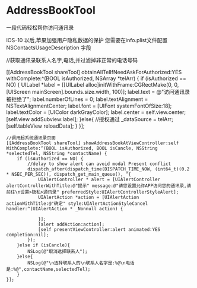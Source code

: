 # AddressBookTool

一段代码轻松帮你访问通讯录

IOS-10 以后,苹果加强用户隐私数据的保护
您需要在info.plist文件配置 NSContactsUsageDescription 字段

//获取通讯录联系人名字,电话,并过滤掉非正常的电话号码

[[AddressBookTool shareTool] obtainAllTelIfNeedAskForAuthorized:YES withComplete:^(BOOL isAuthorized, NSArray *telArr) {
        if (isAuthorized == NO) {
            UILabel *label = [[UILabel alloc]initWithFrame:CGRectMake(0, 0, [UIScreen mainScreen].bounds.size.width, 100)];
            label.text = @"访问通讯录被拒绝了";
            label.numberOfLines = 0;
            label.textAlignment = NSTextAlignmentCenter;
            label.font = [UIFont systemFontOfSize:18];
            label.textColor = [UIColor darkGrayColor];
            label.center = self.view.center;
            [self.view addSubview:label];
        }else{
            //授权通过
            _dataSource = telArr;
            [self.tableView reloadData];
        }
    }];
    
    
    //调用起系统通讯录页面   
    [[AddressBookTool shareTool] showAddressBookAtViewController:self WithComplete:^(BOOL isAuthorized, BOOL isCancle, NSString *selectedTel, NSString *contactName) {
        if (isAuthorized == NO) {
            //delay to show alert can avoid modal Present conflict
            dispatch_after(dispatch_time(DISPATCH_TIME_NOW, (int64_t)(0.2 * NSEC_PER_SEC)), dispatch_get_main_queue(), ^{
                UIAlertController * alert = [UIAlertController alertControllerWithTitle:@"提示" message:@"请您设置允许APP访问您的通讯录,请前往\n设置>隐私>通讯录" preferredStyle:UIAlertControllerStyleAlert];
                UIAlertAction *action = [UIAlertAction actionWithTitle:@"确定" style:UIAlertActionStyleCancel handler:^(UIAlertAction * _Nonnull action) {
                    
                }];
                [alert addAction:action];
                [self presentViewController:alert animated:YES completion:nil];
            });
        }else if (isCancle){
            NSLog(@"取消选择联系人");
        }else{
            NSLog(@"\n选择联系人的\n联系人名字是:%@\n电话是:%@",contactName,selectedTel);
        }
    }];
